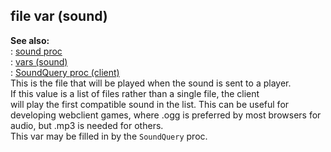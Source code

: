 ## file var (sound)    
**See also:**    
:   [sound proc](/proc/sound)    
:   [vars (sound)](/sound/var)    
:   [SoundQuery proc (client)](/client/proc/SoundQuery)    
This is the file that will be played when the sound is sent to a player.    
If this value is a list of files rather than a single file, the client    
will play the first compatible sound in the list. This can be useful for    
developing webclient games, where .ogg is preferred by most browsers for    
audio, but .mp3 is needed for others.    
This var may be filled in by the `SoundQuery` proc.  